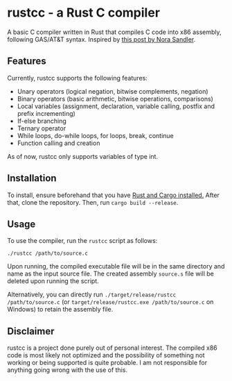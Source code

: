 # rustcc - a Rust C compiler 
A basic C compiler written in Rust that compiles C code into x86 assembly, following GAS/AT&T syntax.  Inspired by [this post by Nora Sandler](https://norasandler.com/2017/11/29/Write-a-Compiler.html).

## Features
Currently, rustcc supports the following features:
* Unary operators (logical negation, bitwise complements, negation)
* Binary operators (basic arithmetic, bitwise operations, comparisons)
* Local variables (assignment, declaration, variable calling, postfix and prefix incrementing)
* If-else branching
* Ternary operator
* While loops, do-while loops, for loops, break, continue
* Function calling and creation

As of now, rustcc only supports variables of type int.


## Installation
To install, ensure beforehand that you have [Rust and Cargo installed.](https://www.rust-lang.org/tools/install)  After that, clone the repository.  Then, run ``cargo build --release``.

## Usage
To use the compiler, run the `rustcc` script as follows:
```
./rustcc /path/to/source.c
```
Upon running, the compiled executable file will be in the same directory and name as the input source file.  The created assembly ``source.s`` file will be deleted upon running the script.

Alternatively, you can directly run ``./target/release/rustcc /path/to/source.c`` (or ``target/release/rustcc.exe /path/to/source.c`` on Windows) to retain the assembly file.

## Disclaimer
rustcc is a project done purely out of personal interest.  The compiled x86 code is most likely not optimized and the possibility of something not working or being supported is quite probable.  I am not responsible for anything going wrong with the use of this.


